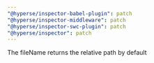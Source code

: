 ```yaml
---
"@hyperse/inspector-babel-plugin": patch
"@hyperse/inspector-middleware": patch
"@hyperse/inspector-swc-plugin": patch
"@hyperse/inspector": patch
---
```


The fileName returns the relative path by default
